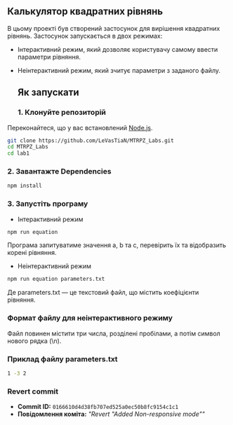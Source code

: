 ## Калькулятор квадратних рівнянь

В цьому проекті був створений застосунок для вирішення квадратних рівнянь. 
Застосунок запускається в двох режимах:
- Інтерактивний режим, який дозволяє користувачу самому ввести параметри рівняння.
- Неінтерактивний режим, який зчитує параметри з заданого файлу.

  ## Як запускати

  ### 1. Клонуйте репозиторій

Переконайтеся, що у вас встановлений [Node.js](https://nodejs.org/).
```sh
git clone https://github.com/LeVasTiaN/MTRPZ_Labs.git
cd MTRPZ_Labs
cd lab1
```

### 2. Завантажте Dependencies
```sh
npm install
```

### 3. Запустіть програму
- Інтерактивний режим
```sh
npm run equation
```
Програма запитуватиме значення a, b та c, перевірить їх та відобразить корені рівняння.

- Неінтерактивний режим
```sh
npm run equation parameters.txt
```
Де parameters.txt — це текстовий файл, що містить коефіцієнти рівняння.

### Формат файлу для неінтерактивного режиму
Файл повинен містити три числа, розділені пробілами, а потім символ нового рядка (\n).

### Приклад файлу parameters.txt
```sh
1 -3 2
```

### Revert commit

- **Commit ID:** `0166610d4d38fb707ed525a0ec50b8fc9154c1c1`
- **Повідомлення коміта:** *"Revert "Added Non-responsive mode""*
